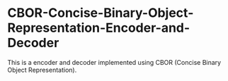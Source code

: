 # CBOR-Concise-Binary-Object-Representation-Encoder-and-Decoder
This is a encoder and decoder implemented using CBOR (Concise Binary Object Representation).
